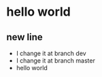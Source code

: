 # hello world

## new line
- I change it at branch dev
- I change it at branch master 
- hello world

